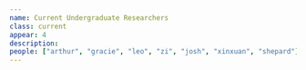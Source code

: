 ```yaml
---
name: Current Undergraduate Researchers
class: current
appear: 4
description: 
people: ["arthur", "gracie", "leo", "zi", "josh", "xinxuan", "shepard"]
---
```

